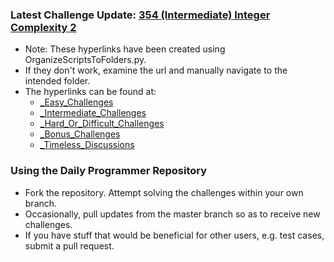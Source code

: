 ### Latest Challenge Update: [354 (Intermediate) Integer Complexity 2](https://github.com/dchege711/reddit_daily_programmer/blob/master/Intermediate/354%20%5BIntermediate%5D%20Integer%20Complexity%202/354%20%5BIntermediate%5D%20Integer%20Complexity%202.md)

* Note: These hyperlinks have been created using OrganizeScriptsToFolders.py.
* If they don't work, examine the url and manually navigate to the intended folder.
* The hyperlinks can be found at:
    * [_Easy_Challenges](https://github.com/dchege711/Reddit_Daily_Programmer/blob/master/_Easy_Challenges.md)
    * [_Intermediate_Challenges](https://github.com/dchege711/Reddit_Daily_Programmer/blob/master/_Intermediate_Challenges.md)
    * [_Hard_Or_Difficult_Challenges](https://github.com/dchege711/Reddit_Daily_Programmer/blob/master/_Hard_Or_Difficult_Challenges.md)
    * [_Bonus_Challenges](https://github.com/dchege711/Reddit_Daily_Programmer/blob/master/_Bonus_Challenges.md)
    * [_Timeless_Discussions](https://github.com/dchege711/Reddit_Daily_Programmer/blob/master/_Timeless_Discussions.md)

### Using the Daily Programmer Repository

* Fork the repository. Attempt solving the challenges within your own branch.
* Occasionally, pull updates from the master branch so as to receive new challenges.
* If you have stuff that would be beneficial for other users, e.g. test cases, submit a pull request.

